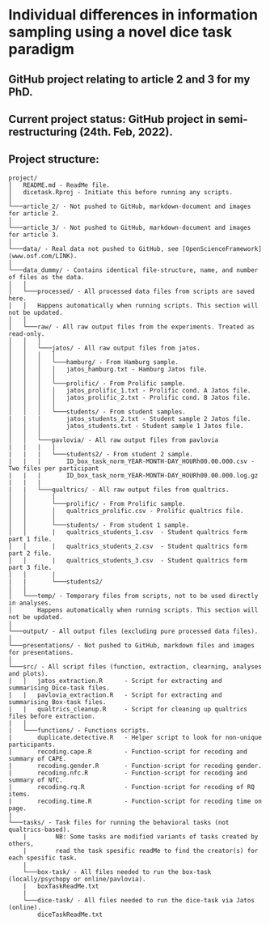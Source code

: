 # Individual differences in information sampling using a novel dice task paradigm

## GitHub project relating to article 2 and 3 for my PhD.

## Current project status: GitHub project in semi-restructuring (24th. Feb, 2022).

## Project structure:

    project/
    │   README.md - ReadMe file.
    │   dicetask.Rproj - Initiate this before running any scripts.  
    │
    └───article_2/ - Not pushed to GitHub, markdown-document and images for article 2.
    │
    └───article_3/ - Not pushed to GitHub, markdown-document and images for article 3.
    │
    └───data/ - Real data not pushed to GitHub, see [OpenScienceFramework](www.osf.com/LINK). 
    │
    └───data_dummy/ - Contains identical file-structure, name, and number of files as the data.
    │   │
    │   └───processed/ - All processed data files from scripts are saved here.
    │   │   Happens automatically when running scripts. This section will not be updated.
    │   │
    │   └───raw/ - All raw output files from the experiments. Treated as read-only.
    │   │   │
    │   │   └───jatos/ - All raw output files from jatos.
    │   │   │   │
    │   │   │   └───hamburg/ - From Hamburg sample.
    │   │   │   │   jatos_hamburg.txt - Hamburg Jatos file.
    │   │   │   │
    │   │   │   └───prolific/ - From Prolific sample.
    │   │   │   │   jatos_prolific_1.txt - Prolific cond. A Jatos file. 
    │   │   │   │   jatos_prolific_2.txt - Prolific cond. B Jatos file.
    │   │   │   │
    │   │   │   └───students/ - From student samples.
    |   |   |       jatos_students_2.txt - Student sample 2 Jatos file.   
    │   │   │       jatos_students.txt - Student sample 1 Jatos file.
    │   │   │
    │   │   └───pavlovia/ - All raw output files from pavlovia
    |   |   |   |
    |   |   |   └───students2/ - From student 2 sample.
    |   |   |       ID_box_task_norm_YEAR-MONTH-DAY_HOURh00.00.000.csv - Two files per participant
    |   |   |       ID_box_task_norm_YEAR-MONTH-DAY_HOURh00.00.000.log.gz
    |   |   |
    |   |   └───qualtrics/ - All raw output files from qualtrics.
    │   │       │
    │   │       └───prolific/ - From Prolific sample.
    │   │       │   qualtrics_prolific.csv - Prolific qualtrics file.
    │   │       │
    │   │       └───students/ - From student 1 sample.
    │   │       |   qualtrics_students_1.csv  - Student qualtrics form part 1 file.
    │   │       |   qualtrics_students_2.csv  - Student qualtrics form part 2 file.
    │   │       |   qualtrics_students_3.csv  - Student qualtrics form part 3 file.
    │   │       |
    |   |       └───students2/
    │   │   
    │   └───temp/ - Temporary files from scripts, not to be used directly in analyses.
    │       Happens automatically when running scripts. This section will not be updated.
    │
    └───output/ - All output files (excluding pure processed data files).
    │
    └───presentations/ - Not pushed to GitHub, markdown files and images for presentations.
    │
    └───src/ - All script files (function, extraction, clearning, analyses and plots).
    |   │   jatos_extraction.R      - Script for extracting and summarising Dice-task files.
    |   |   pavlovia_extraction.R   - Script for extracting and summarising Box-task files.
    |   |   qualtrics_cleanup.R     - Script for cleaning up qualtrics files before extraction.
    |   │
    |   └───functions/ - Functions scripts.
    |       duplicate.detective.R   - Helper script to look for non-unique participants.
    |       recoding.cape.R         - Function-script for recoding and summary of CAPE.
    |       recoding.gender.R       - Function-script for recoding gender. 
    |       recoding.nfc.R          - Function-script for recoding and summary of NfC.
    |       recoding.rq.R           - Function-script for recoding of RQ items.
    |       recoding.time.R         - Function-script for recoding time on page.
    |
    └───tasks/ - Task files for running the behavioral tasks (not qualtrics-based).
        |        NB: Some tasks are modified variants of tasks created by others, 
        |        read the task spesific readMe to find the creator(s) for each spesific task.
        |
        └───box-task/ - All files needed to run the box-task (locally/psychopy or online/pavlovia).
        |   boxTaskReadMe.txt    
        |
        └───dice-task/ - All files needed to run the dice-task via Jatos (online).
            diceTaskReadMe.txt